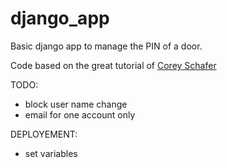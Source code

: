 # django_app

Basic django app to manage the PIN of a door.

Code based on the great tutorial of [Corey Schafer](https://www.youtube.com/watch?v=1PkNiYlkkjo&list=PL-osiE80TeTtoQCKZ03TU5fNfx2UY6U4p&index=4)

TODO:

- block user name change
- email for one account only

DEPLOYEMENT:

- set variables
